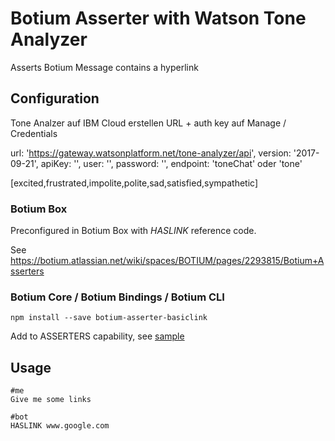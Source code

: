# Botium Asserter with Watson Tone Analyzer

Asserts Botium Message contains a hyperlink

## Configuration

Tone Analzer auf IBM Cloud erstellen
URL + auth key auf Manage / Credentials


  url: 'https://gateway.watsonplatform.net/tone-analyzer/api',
  version: '2017-09-21',
  apiKey: '',
  user: '',
  password: '',
  endpoint: 'toneChat' oder 'tone'

 [excited,frustrated,impolite,polite,sad,satisfied,sympathetic]


### Botium Box

Preconfigured in Botium Box with *HASLINK* reference code.

See https://botium.atlassian.net/wiki/spaces/BOTIUM/pages/2293815/Botium+Asserters

### Botium Core / Botium Bindings / Botium CLI

    npm install --save botium-asserter-basiclink

Add to ASSERTERS capability, see [sample](https://github.com/codeforequity-at/botium-asserter-basiclink/blob/master/samples/botium.json)

## Usage

```
#me
Give me some links

#bot
HASLINK www.google.com
```

